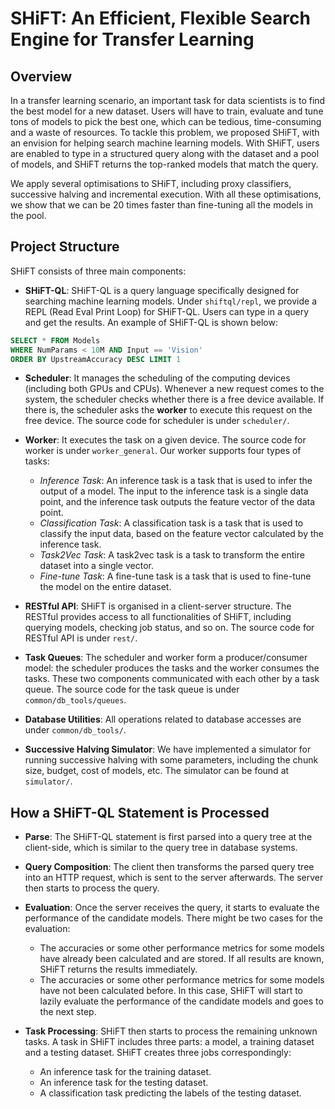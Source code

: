 # SHiFT: An Efficient, Flexible Search Engine for Transfer Learning

## Overview

In a transfer learning scenario, an important task for data scientists is to find the best model for a new dataset. Users will have to train, evaluate and tune tons of models to pick the best one, which can be tedious, time-consuming and a waste of resources. To tackle this problem, we proposed SHiFT, with an envision for helping search machine learning models. With SHiFT, users are enabled to type in a structured query along with the dataset and a pool of models, and SHiFT returns the top-ranked models that match the query.

We apply several optimisations to SHiFT, including proxy classifiers, successive halving and incremental execution. With all these optimisations, we show that we can be 20 times faster than fine-tuning all the models in the pool.

## Project Structure

SHiFT consists of three main components:

* **SHiFT-QL**: SHiFT-QL is a query language specifically designed for searching machine learning models. Under `shiftql/repl`, we provide a REPL (Read Eval Print Loop) for SHiFT-QL. Users can type in a query and get the results. An example of SHiFT-QL is shown below:

``` sql
SELECT * FROM Models
WHERE NumParams < 10M AND Input == 'Vision'
ORDER BY UpstreamAccuracy DESC LIMIT 1
```

* **Scheduler**: It manages the scheduling of the computing devices (including both GPUs and CPUs). Whenever a new request comes to the system, the scheduler checks whether there is a free device available. If there is, the scheduler asks the **worker** to execute this request on the free device. The source code for scheduler is under `scheduler/`.

*  **Worker**: It executes the task on a given device. The source code for worker is under `worker_general`. Our worker supports four types of tasks:
	* *Inference Task*: An inference task is a task that is used to infer the output of a model. The input to the inference task is a single data point, and the inference task outputs the feature vector of the data point.
	* *Classification Task*: A classification task is a task that is used to classify the input data, based on the feature vector calculated by the inference task.
	* *Task2Vec Task*: A task2vec task is a task to transform the entire dataset into a single vector.
	* *Fine-tune Task*: A fine-tune task is a task that is used to fine-tune the model on the entire dataset. 

* **RESTful API**: SHiFT is organised in a client-server structure. The RESTful provides access to all functionalities of SHiFT, including querying models, checking job status, and so on. The source code for RESTful API is under `rest/`.

* **Task Queues**: The scheduler and worker form a producer/consumer model: the scheduler produces the tasks and the worker consumes the tasks. These two components communicated with each other by a task queue. The source code for the task queue is under `common/db_tools/queues`.

* **Database Utilities**: All operations related to database accesses are under `common/db_tools/`.

* **Successive Halving Simulator**: We have implemented a simulator for running successive halving with some parameters, including the chunk size, budget, cost of models, etc. The simulator can be found at `simulator/`.

## How a SHiFT-QL Statement is Processed

* **Parse**: The SHiFT-QL statement is first parsed into a query tree at the client-side, which is similar to the query tree in database systems. 
* **Query Composition**: The client then transforms the parsed query tree into an HTTP request, which is sent to the server afterwards. The server then starts to process the query.
* **Evaluation**: Once the server receives the query, it starts to evaluate the performance of the candidate models. There might be two cases for the evaluation:
  * The accuracies or some other performance metrics for some models have already been calculated and are stored. If all results are known, SHiFT returns the results immediately.
  * The accuracies or some other performance metrics for some models have not been calculated before. In this case, SHiFT will start to lazily evaluate the performance of the candidate models and goes to the next step.
  
* **Task Processing**: SHiFT then starts to process the remaining unknown tasks. A task in SHiFT includes three parts: a model, a training dataset and a testing dataset. SHiFT creates three jobs correspondingly:
  * An inference task for the training dataset.
  * An inference task for the testing dataset.
  * A classification task predicting the labels of the testing dataset.